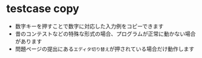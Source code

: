 # testcase copy

- 数字キーを押すことで数字に対応した入力例をコピーできます
- 昔のコンテストなどの特殊な形式の場合、プログラムが正常に動かない場合があります
- 問題ページの提出にある`エディタ切り替え`が押されている場合だけ動作します
